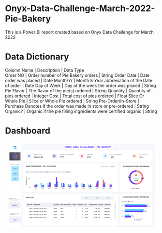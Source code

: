 # Onyx-Data-Challenge-March-2022-Pie-Bakery
This is a Power Bi report created based on Onyx Data Challenge for March 2022

# Data Dictionary
Column Name	|  Description	| Data Type <br>
Order NO |	Order number of Pie Bakery orders |	String
Order Date |	Date order was placed |	Date
Month/Yr |	Month & Year abbreviation of the Date of order |	Date
Day of Week |	Day of the week the order was placed |	String
Pie Flavor |	The flavor of the pie(s) ordered |	String
Quantity |	Quantity of pies ordered |	Integer
Cost |	Total cost of pies ordered |	Float
Slice Or Whole Pie |	Slice or Whole Pie ordered |	String
Pre-Order/In-Store | Purchase	Denotes if the order was made in store or pre-ordered |	String
Organic? |	Organic if the pie filling ingredients were certified organic |	String


# Dashboard

<p align="center">
<img src="https://github.com/devsingh-code/Onyx-Data-Challenge-March-2022-Pie-Bakery/blob/main/Onyx%20Pie%20Bakery%20Challenge.png">
</p>

